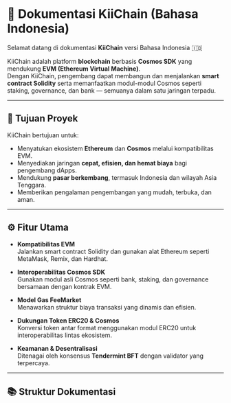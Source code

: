 # 📘 Dokumentasi KiiChain (Bahasa Indonesia)

Selamat datang di dokumentasi **KiiChain** versi Bahasa Indonesia 🇮🇩  

KiiChain adalah platform **blockchain** berbasis **Cosmos SDK** yang mendukung **EVM (Ethereum Virtual Machine)**.  
Dengan KiiChain, pengembang dapat membangun dan menjalankan **smart contract Solidity** serta memanfaatkan modul-modul Cosmos seperti staking, governance, dan bank — semuanya dalam satu jaringan terpadu.

---

## 🎯 Tujuan Proyek

KiiChain bertujuan untuk:
- Menyatukan ekosistem **Ethereum** dan **Cosmos** melalui kompatibilitas EVM.
- Menyediakan jaringan **cepat, efisien, dan hemat biaya** bagi pengembang dApps.
- Mendukung **pasar berkembang**, termasuk Indonesia dan wilayah Asia Tenggara.
- Memberikan pengalaman pengembangan yang mudah, terbuka, dan aman.

---

## ⚙️ Fitur Utama

- **Kompatibilitas EVM**  
  Jalankan smart contract Solidity dan gunakan alat Ethereum seperti MetaMask, Remix, dan Hardhat.

- **Interoperabilitas Cosmos SDK**  
  Gunakan modul asli Cosmos seperti bank, staking, dan governance bersamaan dengan kontrak EVM.

- **Model Gas FeeMarket**  
  Menawarkan struktur biaya transaksi yang dinamis dan efisien.

- **Dukungan Token ERC20 & Cosmos**  
  Konversi token antar format menggunakan modul ERC20 untuk interoperabilitas lintas ekosistem.

- **Keamanan & Desentralisasi**  
  Ditenagai oleh konsensus **Tendermint BFT** dengan validator yang terpercaya.

---

## 📚 Struktur Dokumentasi


